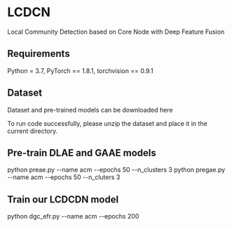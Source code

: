 # LCDCN
Local Community Detection based on Core Node with Deep Feature Fusion 
## Requirements
Python = 3.7, PyTorch == 1.8.1, torchvision == 0.9.1
## Dataset
Dataset and pre-trained models can be downloaded here 

To run code successfully, please unzip the dataset and place it in the current directory. 
## Pre-train DLAE and GAAE models
python preae.py --name acm --epochs 50 --n_clusters 3
python pregae.py --name acm --epochs 50 --n_cluters 3
## Train our LCDCDN model
python dgc_efr.py --name acm --epochs 200
